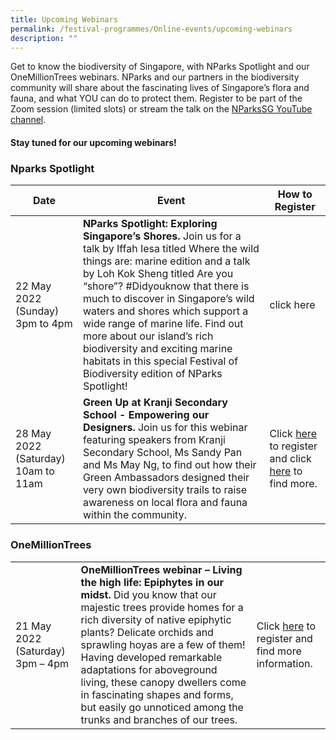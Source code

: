 ```yaml
---
title: Upcoming Webinars
permalink: /festival-programmes/Online-events/upcoming-webinars
description: ""
---
```

Get to know the biodiversity of Singapore, with NParks Spotlight and our OneMillionTrees webinars. NParks and our partners in the biodiversity community will share about the fascinating lives of Singapore’s flora and fauna, and what YOU can do to protect them. Register to be part of the Zoom session (limited slots) or stream the talk on the [NParksSG YouTube channel](https://www.youtube.com/nparkssg).

#### **Stay tuned for our upcoming webinars!**

### **Nparks Spotlight**

| Date | Event | How to Register |
| -------- | -------- | -------- |
| 22 May 2022 (Sunday) 3pm to 4pm | **NParks Spotlight: Exploring Singapore’s Shores.** Join us for a talk by Iffah Iesa titled Where the wild things are: marine edition and a talk by Loh Kok Sheng titled Are you “shore”? #Didyouknow that there is much to discover in Singapore’s wild waters and shores which support a wide range of marine life. Find out more about our island’s rich biodiversity and exciting marine habitats in this special Festival of Biodiversity edition of NParks Spotlight! | click here
|28 May 2022 (Saturday) 10am to 11am  | **Green Up at Kranji Secondary School - Empowering our Designers.** Join us for this webinar featuring speakers from Kranji Secondary School, Ms Sandy Pan and Ms May Ng, to find out how their Green Ambassadors designed their very own biodiversity trails to raise awareness on local flora and fauna within the community.  | Click [here](https://safe.menlosecurity.com/https://form.gov.sg/#!/6262594a8a621f00127384e3) to register and click [here](https://www.nparks.gov.sg/activities/events-and-workshops/2022/5/green-up-at-kranji-sec---empowering-our-designers) to find more.    |



### **OneMillionTrees**


|  |  |  |
| -------- | -------- | -------- |
| 21 May 2022 (Saturday) 3pm – 4pm  | **OneMillionTrees webinar – Living the high life: Epiphytes in our midst.** Did you know that our majestic trees provide homes for a rich diversity of native epiphytic plants? Delicate orchids and sprawling hoyas are a few of them! Having developed remarkable adaptations for aboveground living, these canopy dwellers come in fascinating shapes and forms, but easily go unnoticed among the trunks and branches of our trees. | Click [here](https://form.gov.sg/#!/624b908af3d5010013735b95) to register and find more information. |